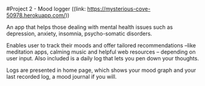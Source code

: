 #Project 2 - Mood logger ((link: https://mysterious-cove-50978.herokuapp.com/))

An app that helps those dealing with mental health issues such as depression, anxiety, insomnia, psycho-somatic disorders.

Enables user to track their moods and offer tailored recommendations –like meditation apps, calming music and helpful web resources – depending on user input. Also included is a daily log that lets you pen down your thoughts. 

Logs are presented in home page, which shows your mood graph and your last recorded log, a mood journal if you will.


